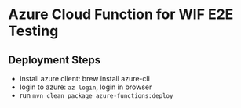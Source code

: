 # Azure Cloud Function for WIF E2E Testing

## Deployment Steps
- install azure client: brew install azure-cli
- login to azure: `az login`, login in browser
- run `mvn clean package azure-functions:deploy`
